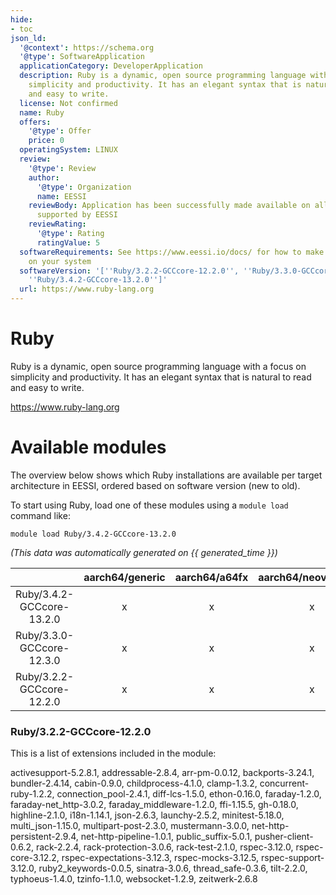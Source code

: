 ```yaml
---
hide:
- toc
json_ld:
  '@context': https://schema.org
  '@type': SoftwareApplication
  applicationCategory: DeveloperApplication
  description: Ruby is a dynamic, open source programming language with a focus on
    simplicity and productivity. It has an elegant syntax that is natural to read
    and easy to write.
  license: Not confirmed
  name: Ruby
  offers:
    '@type': Offer
    price: 0
  operatingSystem: LINUX
  review:
    '@type': Review
    author:
      '@type': Organization
      name: EESSI
    reviewBody: Application has been successfully made available on all architectures
      supported by EESSI
    reviewRating:
      '@type': Rating
      ratingValue: 5
  softwareRequirements: See https://www.eessi.io/docs/ for how to make EESSI available
    on your system
  softwareVersion: '[''Ruby/3.2.2-GCCcore-12.2.0'', ''Ruby/3.3.0-GCCcore-12.3.0'',
    ''Ruby/3.4.2-GCCcore-13.2.0'']'
  url: https://www.ruby-lang.org
---
```


Ruby
====


Ruby is a dynamic, open source programming language with a focus on simplicity and productivity. It has an elegant syntax that is natural to read and easy to write.

https://www.ruby-lang.org
# Available modules


The overview below shows which Ruby installations are available per target architecture in EESSI, ordered based on software version (new to old).

To start using Ruby, load one of these modules using a `module load` command like:

```shell
module load Ruby/3.4.2-GCCcore-13.2.0
```

*(This data was automatically generated on {{ generated_time }})*

| |aarch64/generic|aarch64/a64fx|aarch64/neoverse_n1|aarch64/neoverse_v1|aarch64/nvidia/grace|x86_64/generic|x86_64/amd/zen2|x86_64/amd/zen3|x86_64/amd/zen4|x86_64/intel/cascadelake|x86_64/intel/haswell|x86_64/intel/icelake|x86_64/intel/sapphirerapids|x86_64/intel/skylake_avx512|
| :---: | :---: | :---: | :---: | :---: | :---: | :---: | :---: | :---: | :---: | :---: | :---: | :---: | :---: | :---: |
|Ruby/3.4.2-GCCcore-13.2.0|x|x|x|x|x|x|x|x|x|x|x|x|x|x|
|Ruby/3.3.0-GCCcore-12.3.0|x|x|x|x|x|x|x|x|x|x|x|x|x|x|
|Ruby/3.2.2-GCCcore-12.2.0|x|x|x|x|x|x|x|x|x|x|x|x|x|x|


### Ruby/3.2.2-GCCcore-12.2.0

This is a list of extensions included in the module:

activesupport-5.2.8.1, addressable-2.8.4, arr-pm-0.0.12, backports-3.24.1, bundler-2.4.14, cabin-0.9.0, childprocess-4.1.0, clamp-1.3.2, concurrent-ruby-1.2.2, connection_pool-2.4.1, diff-lcs-1.5.0, ethon-0.16.0, faraday-1.2.0, faraday-net_http-3.0.2, faraday_middleware-1.2.0, ffi-1.15.5, gh-0.18.0, highline-2.1.0, i18n-1.14.1, json-2.6.3, launchy-2.5.2, minitest-5.18.0, multi_json-1.15.0, multipart-post-2.3.0, mustermann-3.0.0, net-http-persistent-2.9.4, net-http-pipeline-1.0.1, public_suffix-5.0.1, pusher-client-0.6.2, rack-2.2.4, rack-protection-3.0.6, rack-test-2.1.0, rspec-3.12.0, rspec-core-3.12.2, rspec-expectations-3.12.3, rspec-mocks-3.12.5, rspec-support-3.12.0, ruby2_keywords-0.0.5, sinatra-3.0.6, thread_safe-0.3.6, tilt-2.2.0, typhoeus-1.4.0, tzinfo-1.1.0, websocket-1.2.9, zeitwerk-2.6.8
